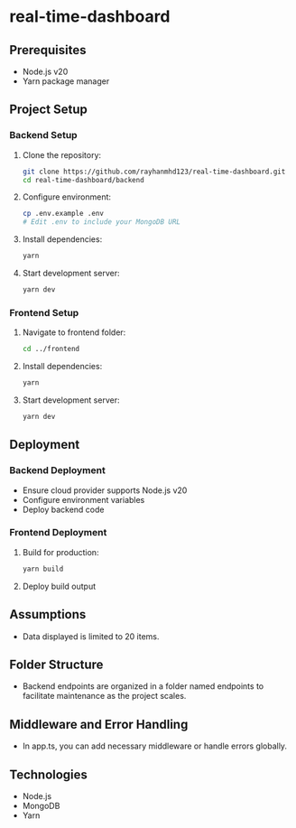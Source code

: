 # real-time-dashboard

## Prerequisites
- Node.js v20
- Yarn package manager

## Project Setup

### Backend Setup
1. Clone the repository:
   ```sh
   git clone https://github.com/rayhanmhd123/real-time-dashboard.git
   cd real-time-dashboard/backend
   ```

2. Configure environment:
   ```sh
   cp .env.example .env
   # Edit .env to include your MongoDB URL
   ```

3. Install dependencies:
   ```sh
   yarn
   ```

4. Start development server:
   ```sh
   yarn dev
   ```

### Frontend Setup
1. Navigate to frontend folder:
   ```sh
   cd ../frontend
   ```

2. Install dependencies:
   ```sh
   yarn
   ```

3. Start development server:
   ```sh
   yarn dev
   ```

## Deployment

### Backend Deployment
- Ensure cloud provider supports Node.js v20
- Configure environment variables
- Deploy backend code

### Frontend Deployment
1. Build for production:
   ```sh
   yarn build
   ```

2. Deploy build output

## Assumptions
- Data displayed is limited to 20 items.

## Folder Structure
- Backend endpoints are organized in a folder named endpoints to facilitate maintenance as the project scales.

## Middleware and Error Handling
- In app.ts, you can add necessary middleware or handle errors globally.

## Technologies
- Node.js
- MongoDB
- Yarn